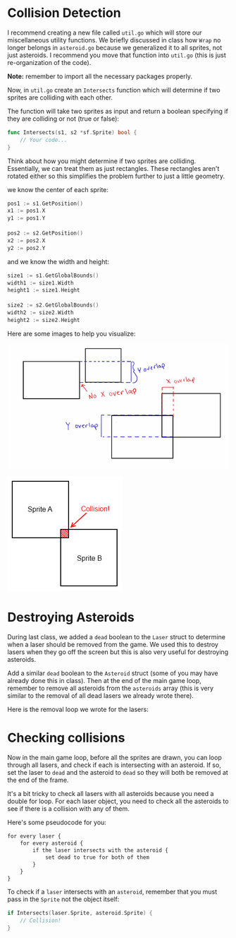 # Collision Detection

I recommend creating a new file called `util.go` which will store our miscellaneous utility functions.
We briefly discussed in class how `Wrap` no longer belongs in `asteroid.go` because we generalized it
to all sprites, not just asteroids. I recommend you move that function into `util.go` (this is just re-organization of the code).

**Note:** remember to import all the necessary packages properly.

Now, in `util.go` create an `Intersects` function which will determine if two sprites are colliding with each other.

The function will take two sprites as input and return a boolean specifying if they are colliding or not (true or false):

```go
func Intersects(s1, s2 *sf.Sprite) bool {
    // Your code...
}
```

Think about how you might determine if two sprites are colliding. Essentially, we can treat them as just rectangles. These rectangles aren't rotated either so this simplifies the problem further to just a little geometry.

we know the center of each sprite:

```go
pos1 := s1.GetPosition()
x1 := pos1.X
y1 := pos1.Y

pos2 := s2.GetPosition()
x2 := pos2.X
y2 := pos2.Y
```

and we know the width and height:

```go
size1 := s1.GetGlobalBounds()
width1 := size1.Width
height1 := size1.Height

size2 := s2.GetGlobalBounds()
width2 := size2.Width
height2 := size2.Height
```

Here are some images to help you visualize:

![collision 1](collision1.jpg)

![collision 2](collision2.png)

# Destroying Asteroids

During last class, we added a `dead` boolean to the `Laser` struct to determine when a laser should be removed from the game. We used
this to destroy lasers when they go off the screen but this is also very useful for destroying asteroids.

Add a similar `dead` boolean to the `Asteroid` struct (some of you may have already done this in class). Then at the end of the main
game loop, remember to remove all asteroids from the `asteroids` array (this is very similar to the removal of all dead lasers we already wrote there).

Here is the removal loop we wrote for the lasers:

# Checking collisions

Now in the main game loop, before all the sprites are drawn, you can loop through all lasers, and check if each is intersecting with an asteroid.
If so, set the laser to `dead` and the asteroid to `dead` so they will both be removed at the end of the frame.

It's a bit tricky to check all lasers with all asteroids because you need a double for loop. For each laser object, you need to check all the asteroids
to see if there is a collision with any of them. 

Here's some pseudocode for you:

```
for every laser {
    for every asteroid {
        if the laser intersects with the asteroid {
            set dead to true for both of them
        }
    }
}
```

To check if a `laser` intersects with an `asteroid`, remember that you must pass in the `Sprite` not the object itself:

```go
if Intersects(laser.Sprite, asteroid.Sprite) {
    // Collision!
}
```
